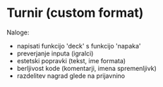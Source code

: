 # Turnir (custom format)

Naloge:
- napisati funkcijo 'deck' s funkcijo 'napaka'
- preverjanje inputa (igralci)
- estetski popravki (tekst, ime formata)
- berljivost kode (komentarji, imena spremenljivk)
- razdelitev nagrad glede na prijavnino